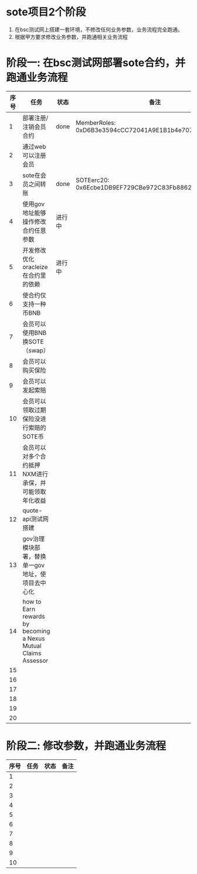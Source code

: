 # sote项目2个阶段
1. 在bsc测试网上搭建一套环境，不修改任何业务参数，业务流程完全跑通。
2. 根据甲方要求修改业务参数，并跑通相关业务流程


# 阶段一: 在bsc测试网部署sote合约，并跑通业务流程
|	序号 |	任务	                      |	状态	                                  |	备注	|
|	 ---|	 --------------------------	|	 -------------------------------------	|	 ---	|
|	1   |	部署注册/注销会员合约          |	done                                	|	MemberRoles: 0xD6B3e3594cCC72041A9E1B1b4e7072e73298Ba77|
|	2	  |	通过web可以注册会员           |		                                     |	          |
|	3	  |	sote在会员之间转账 	          |		done                                 |SOTEerc20: 0x6Ecbe1DB9EF729CBe972C83Fb886247691Fb6beb		|
|	4	  |	使用gov地址能够操作修改合约任意参数	|	进行中	|		|gov:0x5409ED021D9299bf6814279A6A1411A7e866A631
|	5	|	开发修改优化oracleize在合约里的依赖	|	进行中	|		| 
|	6	|	使合约仅支持一种币BNB	|		|		|
|	7	|	会员可以使用BNB换SOTE（swap）	|		|		|
|	8	|	会员可以购买保险	|		|		|
|	9	|	会员可以发起索赔	|		|		|
|	10	|	会员可以领取过期保险没进行索赔的SOTE币	|		|		|
|	11	|	会员可以对多个合约抵押NXM进行承保，并可能领取年化收益	|		|		|
|	12	|	quote-api测试网搭建	|		|		|
|	13	|	gov治理模块部署，替换单一gov地址，使项目去中心化	|		|		|
|	14	|how to Earn rewards by becoming a Nexus Mutual Claims Assessor		|		|		|
|	15	|		|		|		|
|	16	|		|		|		|
|	17	|		|		|		|
|	18	|		|		|		|
|	19	|		|		|		|
|	20	|		|		|		|

# 阶段二: 修改参数，并跑通业务流程
|	序号 |	任务	                      |	状态	                                  |	备注	|
|	 ---|	 --------------------------	|	 -------------------------------------	|	 ---	|
|	1	  |		|		|		|
|	2	|		|		|		|
|	3	|		|		|		|
|	4	  |		|		|		|
|	5	|		|		|		|
|	6	|		|		|		|
|	7	|		|		|		|
|	8	|		|		|		|
|	9	|		|		|		|
|	10	|		|		|		|




